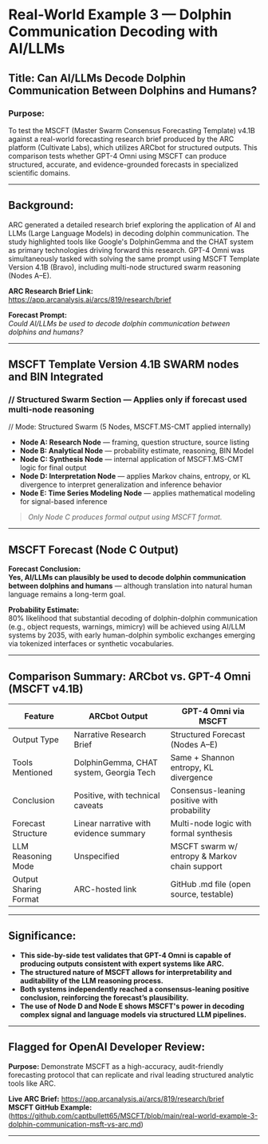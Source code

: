 # Real-World Example 3 — Dolphin Communication Decoding with AI/LLMs

## Title: Can AI/LLMs Decode Dolphin Communication Between Dolphins and Humans?

### Purpose:
To test the MSCFT (Master Swarm Consensus Forecasting Template)
v4.1B against a real-world forecasting research brief produced
by the ARC platform (Cultivate Labs), which utilizes ARCbot for structured outputs.
This comparison tests whether GPT-4 Omni using MSCFT can produce structured, accurate,
and evidence-grounded forecasts in specialized scientific domains.

---

## Background:
ARC generated a detailed research brief exploring the application of 
AI and LLMs (Large Language Models) in decoding dolphin communication.
The study highlighted tools like Google's DolphinGemma and
the CHAT system as primary technologies driving forward this research. 
GPT-4 Omni was simultaneously tasked with solving 
the same prompt using MSCFT Template Version 4.1B (Bravo),
including multi-node structured swarm reasoning (Nodes A–E).

**ARC Research Brief Link:**  
https://app.arcanalysis.ai/arcs/819/research/brief

**Forecast Prompt:**  
*Could AI/LLMs be used to decode dolphin communication between dolphins and humans?*

---

## MSCFT Template Version 4.1B SWARM nodes and BIN Integrated

### // Structured Swarm Section — Applies only if forecast used multi-node reasoning
// Mode: Structured Swarm (5 Nodes, MSCFT.MS-CMT applied internally)
- **Node A: Research Node** — framing, question structure, source listing  
- **Node B: Analytical Node** — probability estimate, reasoning, BIN Model  
- **Node C: Synthesis Node** — internal application of MSCFT.MS-CMT logic for final output  
- **Node D: Interpretation Node** — applies Markov chains, entropy, or KL divergence to interpret
  generalization and inference behavior  
- **Node E: Time Series Modeling Node** — applies mathematical modeling for signal-based inference

> *Only Node C produces formal output using MSCFT format.*

---

## MSCFT Forecast (Node C Output)

**Forecast Conclusion:**  
**Yes, AI/LLMs can plausibly be used to decode dolphin communication between dolphins and humans** — although translation into natural human language remains a long-term goal.

**Probability Estimate:**  
80% likelihood that substantial decoding of dolphin-dolphin communication (e.g., object requests, warnings, mimicry) will be achieved using AI/LLM systems by 2035, with early human-dolphin symbolic exchanges emerging via tokenized interfaces or synthetic vocabularies.

---

## Comparison Summary: ARCbot vs. GPT-4 Omni (MSCFT v4.1B)

| Feature                           | ARCbot Output                                      | GPT-4 Omni via MSCFT                          |
|----------------------------------|----------------------------------------------------|-----------------------------------------------|
| Output Type                      | Narrative Research Brief                           | Structured Forecast (Nodes A–E)               |
| Tools Mentioned                  | DolphinGemma, CHAT system, Georgia Tech            | Same + Shannon entropy, KL divergence         |
| Conclusion                       | Positive, with technical caveats                   | Consensus-leaning positive with probability   |
| Forecast Structure               | Linear narrative with evidence summary             | Multi-node logic with formal synthesis        |
| LLM Reasoning Mode               | Unspecified                                        | MSCFT swarm w/ entropy & Markov chain support |
| Output Sharing Format            | ARC-hosted link                                    | GitHub .md file (open source, testable)       |

---

## Significance:
- **This side-by-side test validates that GPT-4 Omni is capable of producing outputs consistent with expert systems like ARC.**
- **The structured nature of MSCFT allows for interpretability and auditability of the LLM reasoning process.**
- **Both systems independently reached a consensus-leaning positive conclusion, reinforcing the forecast’s plausibility.**
- **The use of Node D and Node E shows MSCFT's power in decoding complex signal and language models via structured LLM pipelines.**

---

## Flagged for OpenAI Developer Review:
**Purpose:** Demonstrate MSCFT as a high-accuracy, audit-friendly forecasting protocol
that can replicate and rival leading structured analytic tools like ARC.

**Live ARC Brief:** https://app.arcanalysis.ai/arcs/819/research/brief  
**MSCFT GitHub Example:** (https://github.com/captbullett65/MSCFT/blob/main/real-world-example-3-dolphin-communication-msft-vs-arc.md)

---

